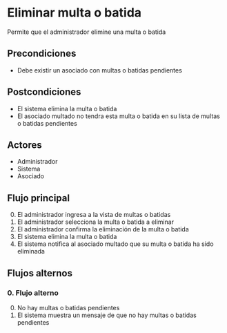 # Eliminar multa o batida

Permite que el administrador elimine una multa o batida

## Precondiciones

* Debe existir un asociado con multas o batidas pendientes

## Postcondiciones

* El sistema elimina la multa o batida
* El asociado multado no tendra esta multa o batida en su lista de multas o batidas pendientes

## Actores

* Administrador
* Sistema
* Asociado

## Flujo principal

0. El administrador ingresa a la vista de multas o batidas
1. El administrador selecciona la multa o batida a eliminar
2. El administrador confirma la eliminación de la multa o batida
3. El sistema elimina la multa o batida
4. El sistema notifica al asociado multado que su multa o batida ha sido eliminada

## Flujos alternos

### 0.  Flujo alterno

0. No hay multas o batidas pendientes
1. El sistema muestra un mensaje de que no hay multas o batidas pendientes

